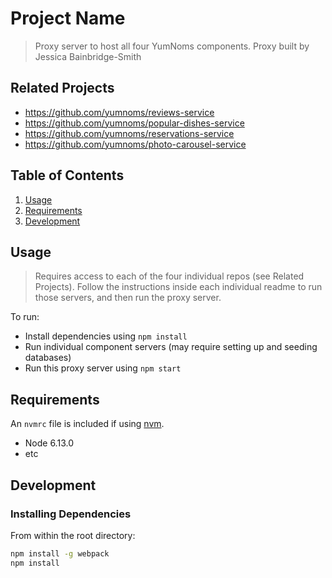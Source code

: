 # Project Name

> Proxy server to host all four YumNoms components. Proxy built by Jessica Bainbridge-Smith

## Related Projects

  - https://github.com/yumnoms/reviews-service
  - https://github.com/yumnoms/popular-dishes-service
  - https://github.com/yumnoms/reservations-service
  - https://github.com/yumnoms/photo-carousel-service

## Table of Contents

1. [Usage](#Usage)
1. [Requirements](#requirements)
1. [Development](#development)

## Usage

> Requires access to each of the four individual repos (see Related Projects).  Follow the instructions inside each individual readme to run those servers, and then run the proxy server.

To run:
- Install dependencies using `npm install`
- Run individual component servers (may require setting up and seeding databases)
- Run this proxy server using `npm start`

## Requirements

An `nvmrc` file is included if using [nvm](https://github.com/creationix/nvm).

- Node 6.13.0
- etc

## Development

### Installing Dependencies

From within the root directory:

```sh
npm install -g webpack
npm install
```

